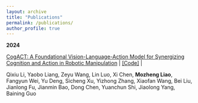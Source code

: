 ```yaml
---
layout: archive
title: "Publications"
permalink: /publications/
author_profile: true
---
```


**2024**


[CogACT: A Foundational Vision-Language-Action Model for Synergizing Cognition and Action in Robotic Manipulation](https://arxiv.org/abs/2411.19650) \| [[Code]](https://github.com/microsoft/CogACT) \|

Qixiu Li, Yaobo Liang, Zeyu Wang, Lin Luo, Xi Chen, **Mozheng Liao**, Fangyun Wei, Yu Deng, Sicheng Xu, Yizhong Zhang, Xiaofan Wang, Bei Liu, Jianlong Fu, Jianmin Bao, Dong Chen, Yuanchun Shi, Jiaolong Yang, Baining Guo

